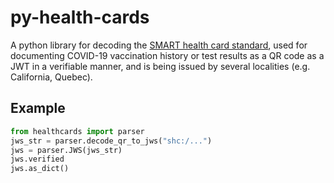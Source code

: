 # py-health-cards

A python library for decoding the [SMART health card standard](https://smarthealth.cards/), used for documenting
COVID-19 vaccination history or test results as a QR code as a JWT in a verifiable manner, and is being issued by
several localities (e.g. California, Quebec).


## Example

```python
from healthcards import parser
jws_str = parser.decode_qr_to_jws("shc:/...")
jws = parser.JWS(jws_str)
jws.verified
jws.as_dict()
```
